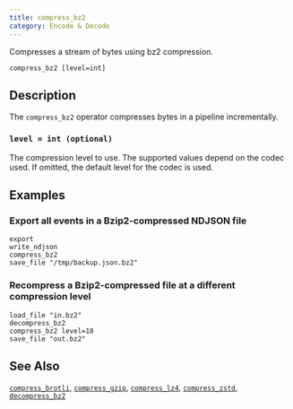 ```yaml
---
title: compress_bz2
category: Encode & Decode
---
```


Compresses a stream of bytes using bz2 compression.

```tql
compress_bz2 [level=int]
```

## Description

The `compress_bz2` operator compresses bytes in a pipeline incrementally.

### `level = int (optional)`

The compression level to use. The supported values depend on the codec used. If
omitted, the default level for the codec is used.

## Examples

### Export all events in a Bzip2-compressed NDJSON file

```tql
export
write_ndjson
compress_bz2
save_file "/tmp/backup.json.bz2"
```

### Recompress a Bzip2-compressed file at a different compression level

```tql
load_file "in.bz2"
decompress_bz2
compress_bz2 level=18
save_file "out.bz2"
```

## See Also

[`compress_brotli`](/reference/operators/compress_brotli),
[`compress_gzip`](/reference/operators/compress_gzip),
[`compress_lz4`](/reference/operators/compress_lz4),
[`compress_zstd`](/reference/operators/compress_zstd),
[`decompress_bz2`](/reference/operators/decompress_bz2)
